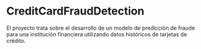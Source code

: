 # CreditCardFraudDetection
El proyecto trata sobre el desarrollo de un modelo de predicción de fraude para una institución financiera utilizando datos históricos de tarjetas de crédito.

